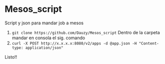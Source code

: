 # Mesos_script
Script y json para mandar job a mesos

  1. ``` git clone https://github.com/Dauzy/Mesos_script ```
  Dentro de la carpeta mandar  en consola el sig. comando
  2. ``` curl -X POST http://x.x.x.x:8080/v2/apps -d @app.json -H "Content-type: application/json" ``` 
  
Listo!!


